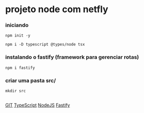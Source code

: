 # projeto node com netfly

### iniciando
```
npm init -y

npm i -D typescript @types/node tsx
```

### instalando o fastify (framework para gerenciar rotas)
```
npm i fastify
```

### criar uma pasta src/
```
mkdir src
```


##
[GIT](https://git-scm.com/)
[TypeScript](https://www.typescriptlang.org/)
[NodeJS](https://nodejs.org/)
[Fastify](https://www.fastify.io)